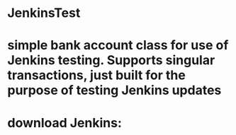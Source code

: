 # JenkinsTest

# simple bank account class for use of Jenkins testing. Supports singular transactions, just built for the purpose of testing Jenkins updates
# download Jenkins: 
